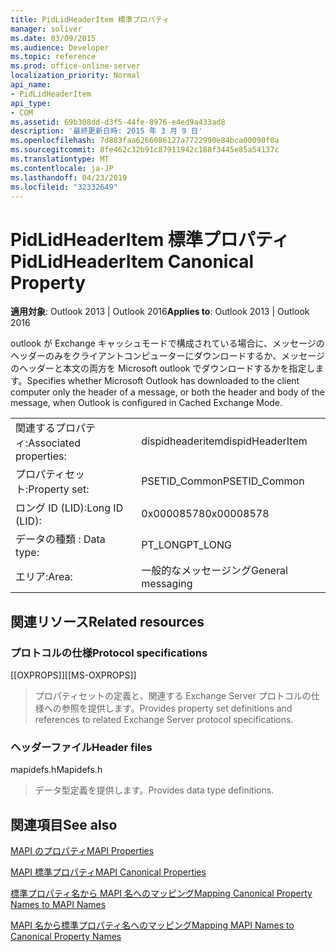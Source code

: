 ```yaml
---
title: PidLidHeaderItem 標準プロパティ
manager: soliver
ms.date: 03/09/2015
ms.audience: Developer
ms.topic: reference
ms.prod: office-online-server
localization_priority: Normal
api_name:
- PidLidHeaderItem
api_type:
- COM
ms.assetid: 69b308dd-d3f5-44fe-8976-e4ed9a433ad8
description: '最終更新日時: 2015 年 3 月 9 日'
ms.openlocfilehash: 7d883faa6266086127a7722990e84bca00090f0a
ms.sourcegitcommit: 8fe462c32b91c87911942c188f3445e85a54137c
ms.translationtype: MT
ms.contentlocale: ja-JP
ms.lasthandoff: 04/23/2019
ms.locfileid: "32332649"
---
```

# <a name="pidlidheaderitem-canonical-property"></a><span data-ttu-id="d38c9-103">PidLidHeaderItem 標準プロパティ</span><span class="sxs-lookup"><span data-stu-id="d38c9-103">PidLidHeaderItem Canonical Property</span></span>

  
  
<span data-ttu-id="d38c9-104">**適用対象**: Outlook 2013 | Outlook 2016</span><span class="sxs-lookup"><span data-stu-id="d38c9-104">**Applies to**: Outlook 2013 | Outlook 2016</span></span> 
  
<span data-ttu-id="d38c9-105">outlook が Exchange キャッシュモードで構成されている場合に、メッセージのヘッダーのみをクライアントコンピューターにダウンロードするか、メッセージのヘッダーと本文の両方を Microsoft outlook でダウンロードするかを指定します。</span><span class="sxs-lookup"><span data-stu-id="d38c9-105">Specifies whether Microsoft Outlook has downloaded to the client computer only the header of a message, or both the header and body of the message, when Outlook is configured in Cached Exchange Mode.</span></span>
  
|||
|:-----|:-----|
|<span data-ttu-id="d38c9-106">関連するプロパティ:</span><span class="sxs-lookup"><span data-stu-id="d38c9-106">Associated properties:</span></span>  <br/> |<span data-ttu-id="d38c9-107">dispidheaderitem</span><span class="sxs-lookup"><span data-stu-id="d38c9-107">dispidHeaderItem</span></span>  <br/> |
|<span data-ttu-id="d38c9-108">プロパティセット:</span><span class="sxs-lookup"><span data-stu-id="d38c9-108">Property set:</span></span>  <br/> |<span data-ttu-id="d38c9-109">PSETID_Common</span><span class="sxs-lookup"><span data-stu-id="d38c9-109">PSETID_Common</span></span>  <br/> |
|<span data-ttu-id="d38c9-110">ロング ID (LID):</span><span class="sxs-lookup"><span data-stu-id="d38c9-110">Long ID (LID):</span></span>  <br/> |<span data-ttu-id="d38c9-111">0x00008578</span><span class="sxs-lookup"><span data-stu-id="d38c9-111">0x00008578</span></span>  <br/> |
|<span data-ttu-id="d38c9-112">データの種類 : </span><span class="sxs-lookup"><span data-stu-id="d38c9-112">Data type:</span></span>  <br/> |<span data-ttu-id="d38c9-113">PT_LONG</span><span class="sxs-lookup"><span data-stu-id="d38c9-113">PT_LONG</span></span>  <br/> |
|<span data-ttu-id="d38c9-114">エリア:</span><span class="sxs-lookup"><span data-stu-id="d38c9-114">Area:</span></span>  <br/> |<span data-ttu-id="d38c9-115">一般的なメッセージング</span><span class="sxs-lookup"><span data-stu-id="d38c9-115">General messaging</span></span>  <br/> |
   
## <a name="related-resources"></a><span data-ttu-id="d38c9-116">関連リソース</span><span class="sxs-lookup"><span data-stu-id="d38c9-116">Related resources</span></span>

### <a name="protocol-specifications"></a><span data-ttu-id="d38c9-117">プロトコルの仕様</span><span class="sxs-lookup"><span data-stu-id="d38c9-117">Protocol specifications</span></span>

<span data-ttu-id="d38c9-118">[[OXPROPS]]</span><span class="sxs-lookup"><span data-stu-id="d38c9-118">[[MS-OXPROPS]]</span></span> 
  
> <span data-ttu-id="d38c9-119">プロパティセットの定義と、関連する Exchange Server プロトコルの仕様への参照を提供します。</span><span class="sxs-lookup"><span data-stu-id="d38c9-119">Provides property set definitions and references to related Exchange Server protocol specifications.</span></span>
    
### <a name="header-files"></a><span data-ttu-id="d38c9-120">ヘッダーファイル</span><span class="sxs-lookup"><span data-stu-id="d38c9-120">Header files</span></span>

<span data-ttu-id="d38c9-121">mapidefs.h</span><span class="sxs-lookup"><span data-stu-id="d38c9-121">Mapidefs.h</span></span>
  
> <span data-ttu-id="d38c9-122">データ型定義を提供します。</span><span class="sxs-lookup"><span data-stu-id="d38c9-122">Provides data type definitions.</span></span>
    
## <a name="see-also"></a><span data-ttu-id="d38c9-123">関連項目</span><span class="sxs-lookup"><span data-stu-id="d38c9-123">See also</span></span>



[<span data-ttu-id="d38c9-124">MAPI のプロパティ</span><span class="sxs-lookup"><span data-stu-id="d38c9-124">MAPI Properties</span></span>](mapi-properties.md)
  
[<span data-ttu-id="d38c9-125">MAPI 標準プロパティ</span><span class="sxs-lookup"><span data-stu-id="d38c9-125">MAPI Canonical Properties</span></span>](mapi-canonical-properties.md)
  
[<span data-ttu-id="d38c9-126">標準プロパティ名から MAPI 名へのマッピング</span><span class="sxs-lookup"><span data-stu-id="d38c9-126">Mapping Canonical Property Names to MAPI Names</span></span>](mapping-canonical-property-names-to-mapi-names.md)
  
[<span data-ttu-id="d38c9-127">MAPI 名から標準プロパティ名へのマッピング</span><span class="sxs-lookup"><span data-stu-id="d38c9-127">Mapping MAPI Names to Canonical Property Names</span></span>](mapping-mapi-names-to-canonical-property-names.md)

